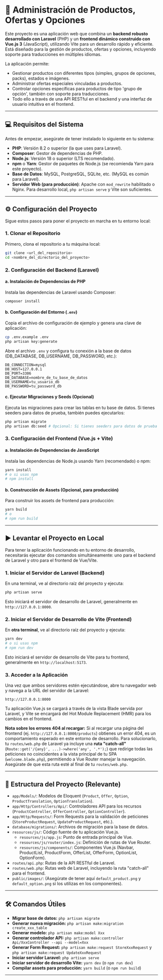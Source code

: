 
# 🚀 Administración de Productos, Ofertas y Opciones

Este proyecto es una aplicación web que combina un **backend robusto desarrollado con Laravel** (PHP) y un **frontend dinámico construido con Vue.js 3** (JavaScript), utilizando Vite para un desarrollo rápido y eficiente. Está diseñado para la gestión de productos, ofertas y opciones, incluyendo soporte para traducciones en múltiples idiomas.

La aplicación permite:

  * Gestionar productos con diferentes tipos (simples, grupos de opciones, packs), estados e imágenes.
  * Administrar ofertas especiales vinculadas a productos.
  * Controlar opciones específicas para productos de tipo 'grupo de opción', también con soporte para traducciones.
  * Todo ello a través de una API RESTful en el backend y una interfaz de usuario intuitiva en el frontend.

-----

## 💻 Requisitos del Sistema

Antes de empezar, asegúrate de tener instalado lo siguiente en tu sistema:

  * **PHP**: Versión 8.2 o superior (la que uses para Laravel).
  * **Composer**: Gestor de dependencias de PHP.
  * **Node.js**: Versión 18 o superior (LTS recomendado).
  * **npm** o **Yarn**: Gestor de paquetes de Node.js (se recomienda Yarn para este proyecto).
  * **Base de Datos**: MySQL, PostgreSQL, SQLite, etc. (MySQL es común para Laravel).
  * **Servidor Web (para producción)**: Apache con `mod_rewrite` habilitado o Nginx. Para desarrollo local, `php artisan serve` y Vite son suficientes.

-----

## ⚙️ Configuración del Proyecto

Sigue estos pasos para poner el proyecto en marcha en tu entorno local:

### 1\. Clonar el Repositorio

Primero, clona el repositorio a tu máquina local:

```bash
git clone <url_del_repositorio>
cd <nombre_del_directorio_del_proyecto>
```

### 2\. Configuración del Backend (Laravel)

#### a. Instalación de Dependencias de PHP

Instala las dependencias de Laravel usando Composer:

```bash
composer install
```

#### b. Configuración del Entorno (`.env`)

Copia el archivo de configuración de ejemplo y genera una clave de aplicación:

```bash
cp .env.example .env
php artisan key:generate
```

Abre el archivo `.env` y configura tu conexión a la base de datos (DB\_DATABASE, DB\_USERNAME, DB\_PASSWORD, etc.):

```env
DB_CONNECTION=mysql
DB_HOST=127.0.0.1
DB_PORT=3306
DB_DATABASE=nombre_de_tu_base_de_datos
DB_USERNAME=tu_usuario_db
DB_PASSWORD=tu_password_db
```

#### c. Ejecutar Migraciones y Seeds (Opcional)

Ejecuta las migraciones para crear las tablas en tu base de datos. Si tienes seeders para datos de prueba, también puedes ejecutarlos:

```bash
php artisan migrate
php artisan db:seed # Opcional: Si tienes seeders para datos de prueba
```

### 3\. Configuración del Frontend (Vue.js + Vite)

#### a. Instalación de Dependencias de JavaScript

Instala las dependencias de Node.js usando Yarn (recomendado) o npm:

```bash
yarn install
# o si usas npm
# npm install
```

#### b. Construcción de Assets (Opcional, para producción)

Para construir los assets de frontend para producción:

```bash
yarn build
# o
# npm run build
```

-----

## ▶️ Levantar el Proyecto en Local

Para tener la aplicación funcionando en tu entorno de desarrollo, necesitarás ejecutar dos comandos simultáneamente: uno para el backend de Laravel y otro para el frontend de Vue/Vite.

### 1\. Iniciar el Servidor de Laravel (Backend)

En una terminal, ve al directorio raíz del proyecto y ejecuta:

```bash
php artisan serve
```

Esto iniciará el servidor de desarrollo de Laravel, generalmente en `http://127.0.0.1:8000`.

### 2\. Iniciar el Servidor de Desarrollo de Vite (Frontend)

En **otra terminal**, ve al directorio raíz del proyecto y ejecuta:

```bash
yarn dev
# o si usas npm
# npm run dev
```

Esto iniciará el servidor de desarrollo de Vite para tu frontend, generalmente en `http://localhost:5173`.

### 3\. Acceder a la Aplicación

Una vez que ambos servidores estén ejecutándose, abre tu navegador web y navega a la URL del servidor de Laravel:

```
http://127.0.0.1:8000
```

Tu aplicación Vue.js se cargará a través de la vista Blade servida por Laravel, y Vite se encargará del Hot Module Replacement (HMR) para los cambios en el frontend.

**Nota sobre los errores 404 al recargar:** Si al recargar una página del frontend (ej. `http://127.0.0.1:8000/products`) obtienes un error 404, es un comportamiento esperado en este entorno de desarrollo. Para solucionarlo, tu `routes/web.php` de Laravel ya incluye una **ruta "catch-all"** (`Route::get('/{any}', ...)->where('any', '.*');`) que redirige todas las peticiones no coincidentes a la vista principal de tu SPA (`welcome.blade.php`), permitiendo a Vue Router manejar la navegación. Asegúrate de que esta ruta esté al final de tu `routes/web.php`.

-----

## 📂 Estructura del Proyecto (Relevante)

  * `app/Models/`: Modelos de Eloquent (`Product`, `Offer`, `Option`, `ProductTranslation`, `OptionTranslation`).
  * `app/Http/Controllers/Api/`: Controladores API para los recursos (`ProductController`, `OfferController`, `OptionController`).
  * `app/Http/Requests/`: Form Requests para la validación de peticiones (`StoreProductRequest`, `UpdateProductRequest`, etc.).
  * `database/migrations/`: Archivos de migración para la base de datos.
  * `resources/js/`: Código fuente de tu aplicación Vue.js.
      * `resources/js/app.js`: Punto de entrada principal de Vue.
      * `resources/js/router/index.js`: Definición de rutas de Vue Router.
      * `resources/js/components/`: Componentes Vue.js (Navbar, ProductList, ProductForm, OfferList, OfferForm, OptionList, OptionForm).
  * `routes/api.php`: Rutas de la API RESTful de Laravel.
  * `routes/web.php`: Rutas web de Laravel, incluyendo la ruta "catch-all" para el frontend.
  * `public/images/`: (Asegúrate de tener aquí `default_product.png` y `default_option.png` si los utilizas en los componentes).

-----

## 🛠️ Comandos Útiles

  * **Migrar base de datos:** `php artisan migrate`
  * **Generar nueva migración:** `php artisan make:migration create_xxx_table`
  * **Generar modelo:** `php artisan make:model Xxx`
  * **Generar controlador API:** `php artisan make:controller Api/XxxController --api --model=Xxx`
  * **Generar Form Request:** `php artisan make:request StoreXxxRequest` y `php artisan make:request UpdateXxxRequest`
  * **Iniciar servidor Laravel:** `php artisan serve`
  * **Iniciar servidor de desarrollo Vite:** `yarn dev` (o `npm run dev`)
  * **Compilar assets para producción:** `yarn build` (o `npm run build`)

-----